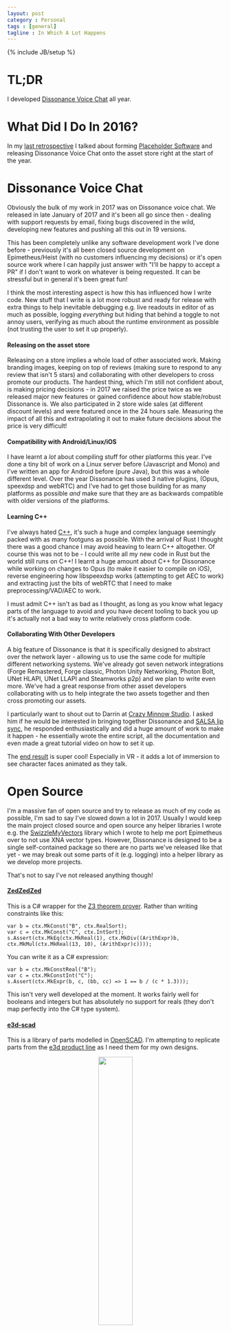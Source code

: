 ```yaml
---
layout: post
category : Personal
tags : [general]
tagline : In Which A Lot Happens
---
```

{% include JB/setup %}

# TL;DR

I developed [Dissonance Voice Chat](https://www.assetstore.unity3d.com/#!/content/70078?aid=1100lJ2J) all year.

# What Did I Do In 2016?

In my [last retrospective](http://martindevans.me/game-development/2017/01/01/2016-Retrospective/) I talked about forming [Placeholder Software](https://placeholder-software.co.uk/) and releasing Dissonance Voice Chat onto the asset store right at the start of the year.

# Dissonance Voice Chat

Obviously the bulk of my work in 2017 was on Dissonance voice chat. We released in late January of 2017 and it's been all go since then - dealing with support requests by email, fixing bugs discovered in the wild, developing new features and pushing all this out in 19 versions.

This has been completely unlike any software development work I've done before - previously it's all been closed source development on Epimetheus/Heist (with no customers influencing my decisions) or it's open source work where I can happily just answer with "I'll be happy to accept a PR" if I don't want to work on whatever is being requested. It can be stressful but in general it's been great fun!

I think the most interesting aspect is how this has influenced how I write code. New stuff that I write is a lot more robust and ready for release with extra things to help inevitable debugging e.g. live readouts in editor of as much as possible, logging _everything_ but hiding that behind a toggle to not annoy users, verifying as much about the runtime environment as possible (not trusting the user to set it up properly).

#### Releasing on the asset store

Releasing on a store implies a whole load of other associated work. Making branding images, keeping on top of reviews (making sure to respond to any review that isn't 5 stars) and collaborating with other developers to cross promote our products. The hardest thing, which I'm still not confident about, is making pricing decisions - in 2017 we raised the price twice as we released major new features or gained confidence about how stable/robust Dissonance is. We also participated in 2 store wide sales (at different discount levels) and were featured once in the 24 hours sale. Measuring the impact of all this and extrapolating it out to make future decisions about the price is very difficult!

#### Compatibility with Android/Linux/iOS

I have learnt a _lot_ about compiling stuff for other platforms this year. I've done a tiny bit of work on a Linux server before (Javascript and Mono) and I've written an app for Android before (pure Java), but this was a whole different level. Over the year Dissonance has used 3 native plugins, (Opus, speexdsp and webRTC) and I've had to get those building for as many platforms as possible _and_ make sure that they are as backwards compatible with older versions of the platforms.

#### Learning C++

I've always hated [C++](http://uncyclopedia.wikia.com/wiki/C%2B%2B), it's such a huge and complex language seemingly packed with as many footguns as possible. With the arrival of Rust I thought there was a good chance I may avoid heaving to learn C++ altogether. Of course this was not to be - I could write all my new code in Rust but the world still runs on C++! I learnt a huge amount about C++ for Dissonance while working on changes to Opus (to make it easier to compile on iOS), reverse engineering how libspeexdsp works (attempting to get AEC to work) and extracting just the bits of webRTC that I need to make preprocessing/VAD/AEC to work.

I must admit C++ isn't as bad as I thought, as long as you know what legacy parts of the language to avoid and you have decent tooling to back you up it's actually not a bad way to write relatively cross platform code.

#### Collaborating With Other Developers

A big feature of Dissonance is that it is specifically designed to abstract over the network layer - allowing us to use the same code for multiple different networking systems. We've already got seven network integrations (Forge Remastered, Forge classic, Photon Unity Networking, Photon Bolt, UNet HLAPI, UNet LLAPI and Steamworks p2p) and we plan to write even more. We've had a great response from other asset developers collaborating with us to help integrate the two assets together and then cross promoting our assets.

I particularly want to shout out to Darrin at [Crazy Minnow Studio](http://crazyminnowstudio.com/posts/multiplayer-lipsync-with-salsa-and-dissonance-voice-chat/). I asked him if he would be interested in bringing together Dissonance and [SALSA lip sync](https://www.assetstore.unity3d.com/en/#!/content/16944?aid=1100lJ2J), he responded enthusiastically and did a huge amount of work to make it happen - he essentially wrote the entire script, all the documentation and even made a great tutorial video on how to set it up.

The [end result](http://crazyminnowstudio.com/posts/multiplayer-lipsync-with-salsa-and-dissonance-voice-chat/) is super cool! Especially in VR - it adds a lot of immersion to see character faces animated as they talk.

# Open Source

I'm a massive fan of open source and try to release as much of my code as possible, I'm sad to say I've slowed down a lot in 2017. Usually I would keep the main project closed source and open source any helper libraries I wrote e.g. the [SwizzleMyVectors](https://github.com/martindevans/SwizzleMyVectors) library which I wrote to help me port Epimetheus over to not use XNA vector types. However, Dissonance is designed to be a single self-contained package so there are no parts we've released like that yet - we may break out some parts of it (e.g. logging) into a helper library as we develop more projects.

That's not to say I've not released anything though!

#### [**ZedZedZed**](https://github.com/martindevans/ZedZedZed)
 
This is a C# wrapper for the [Z3 theorem prover](https://github.com/Z3Prover/z3). Rather than writing constraints like this:

```
var b = ctx.MkConst("B", ctx.RealSort);
var c = ctx.MkConst("C", ctx.IntSort);
s.Assert(ctx.MkEq(ctx.MkReal(1), ctx.MkDiv((ArithExpr)b, ctx.MkMul(ctx.MkReal(13, 10), (ArithExpr)c))));
```

You can write it as a C# expression:

```
var b = ctx.MkConstReal("B");
var c = ctx.MkConstInt("C");
s.Assert(ctx.MkExpr(b, c, (bb, cc) => 1 == b / (c * 1.3)));
```

This isn't very well developed at the moment. It works fairly well for booleans and integers but has absolutely no support for reals (they don't map perfectly into the C# type system).

#### [e3d-scad](https://github.com/martindevans/e3d-scad/)

<style>
 #image-container img {
 	max-height: 235px;
 	width: auto;
 }
</style>

This is a library of parts modelled in [OpenSCAD](http://www.openscad.org/). I'm attempting to replicate parts from the [e3d product line](https://e3d-online.com/) as I need them for my own designs.

<div class="image-container" align="center">
  <img src="https://raw.githubusercontent.com/martindevans/e3d-scad/master/e3d-v6/e3d-v6.gif" width="40%"/>
</div>

This has been useful for...

#### [Rule Breaker](https://github.com/Unlimited-Development-Works/Rule-Breaker)

This is a collaboration with my [Dan](https://github.com/datkinson) to design a [CoreXY](http://corexy.com/) printer from scratch. We're both into 3d printing but neither of us is a mechanical engineer so this is a pretty interesting learning experience!

<div class="image-container" align="center">
  <img src="https://cloud.githubusercontent.com/assets/177519/26061958/52a4f312-3981-11e7-9c17-261c555954d8.gif" width="50%"/>
</div>

With Rule Breaker 1 we're just aiming for something which can print - If it can produce a quality [benchy](https://www.thingiverse.com/thing:763622) I will be very happy! Hopefully once we have built that and learnt all the things we did wrong we will move on to design another printer with a similar design but much much larger.

#### [Rock](https://github.com/martindevans/Rock)

Rock is an interpreter for the [Nock](https://urbit.org/docs/nock/definition/) (the lowest level part of Urbit) written in Rust. Implementing a Nock interpreter has become my goto project for learning a new language: it's relatively simple to implement the most basic Nock operators, a little complex to implement the complex Nock operators and there's essentially limitless optimisation opportunity.

# 3D printing

At the start of the year I got myself a [Prusa i3 MK2](https://shop.prusa3d.com/en/3d-printers/59-original-prusa-i3-mk2-kit.html) and started a year long obsession with 3D printing! As mentioned above I'm working to design my own printer from scratch which has also got me interested in learning about embedded programming (I purchased an [STM32F303K8](https://www.amazon.co.uk/STM32-NUCLEO-F303K8-development-STM32F303K8-connectivity/dp/B071JTRQP9/) microcontroller to experiment with over the Christmas holiday).

I also have ambitions to build a [hangprinter](https://hangprinter.org/) once the weather warms up a little and I can take over the entire garage to build a printer.

# Virtual Reality

Back in July Oculus put on a sale for the headset and touch controllers for just £399! After I got a VR headset I managed to talk a lot of my friends into getting headsets to and it's caused a pretty big change - we're all big gamers and we've played a big range of fantastic games. But we've also spent a lot of time just hanging out in VR, building shared spaces or just chatting in a nice environment.

A lot of people may say VR is overhyped but I honestly haven't met anyone yet who wasn't amazed by VR when they tried it - I can't help but think something with such draw even to non techie people is going to be big! 

## Interesting Stuff

Some other interesting things I encountered in 2017

 - [SpaceX](http://www.spacex.com/)
 - [Urbit](https://www.urbit.org/)
 - [Vivaldi](https://vivaldi.com/)
 - [Applied Science](https://www.youtube.com/channel/UCivA7_KLKWo43tFcCkFvydw)
 - [2 Minute Papers](https://www.youtube.com/user/keeroyz)
 - [Unite Amsterdam Conference](https://unite.unity.com/2017/europe)
 - [Matrix](https://matrix.org/)
 - [Stormlight Archive](https://en.wikipedia.org/wiki/The_Stormlight_Archive)
 - [Minetest](https://www.minetest.net/)
 - [MatterSlice](https://github.com/MatterHackers/MatterSlice)
 - [VORON](https://github.com/mzbotreprap/VORON)